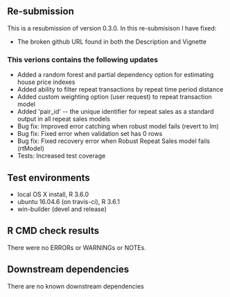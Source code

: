 ## Re-submission

This is a resubmission of version 0.3.0.  In this re-submisison I have fixed:

* The broken github URL found in both the Description and Vignette

### This verions contains the following updates

* Added a random forest and partial dependency option for estimating house price indexes
* Added ability to filter repeat transactions by repeat time period distance
* Added custom weighting option (user request) to repeat transaction model
* Added 'pair_id' -- the unique identifier for repeat sales as a standard output in all repeat sales models
* Bug fix: Improved error catching when robust model fails (revert to lm)
* Bug fix: Fixed error when validation set has 0 rows
* Bug fix: Fixed recovery error when Robust Repeat Sales model fails (rtModel)
* Tests: Increased test coverage

## Test environments
* local OS X install, R 3.6.0
* ubuntu 16.04.6 (on travis-ci), R 3.6.1
* win-builder (devel and release)

## R CMD check results
There were no ERRORs or WARNINGs or NOTEs. 

## Downstream dependencies
There are no known downstream dependencies 


